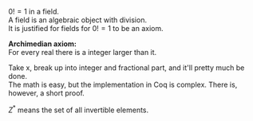 $0 != 1$ in a field.  
A field is an algebraic object with division.  
It is justified for fields for $0 != 1$ to be an axiom.  

__Archimedian axiom:__  
For every real there is a integer larger than it.

Take x, break up into integer and fractional part, and it'll pretty much be done.  
The math is easy, but the implementation in Coq is complex. There is, however, a short proof.  

$Z^*$ means the set of all invertible elements.  

